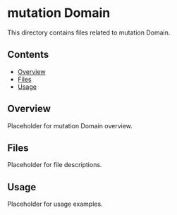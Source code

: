# mutation Domain

This directory contains files related to mutation Domain.

## Contents

- [Overview](#overview)
- [Files](#files)
- [Usage](#usage)

## Overview

Placeholder for mutation Domain overview.

## Files

Placeholder for file descriptions.

## Usage

Placeholder for usage examples.

